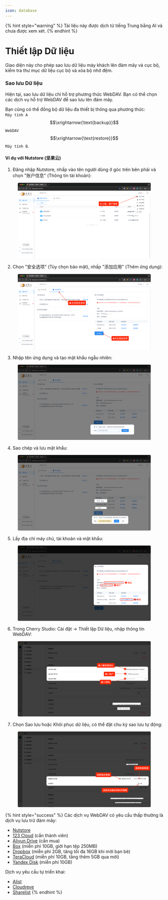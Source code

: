 ```yaml
---
icon: database
---
```


{% hint style="warning" %}
Tài liệu này được dịch từ tiếng Trung bằng AI và chưa được xem xét.
{% endhint %}

# Thiết lập Dữ liệu

Giao diện này cho phép sao lưu dữ liệu máy khách lên đám mây và cục bộ, kiểm tra thư mục dữ liệu cục bộ và xóa bộ nhớ đệm.

### Sao lưu Dữ liệu

Hiện tại, sao lưu dữ liệu chỉ hỗ trợ phương thức WebDAV. Bạn có thể chọn các dịch vụ hỗ trợ WebDAV để sao lưu lên đám mây.

Bạn cũng có thể đồng bộ dữ liệu đa thiết bị thông qua phương thức:  
`Máy tính A` $$\xrightarrow{\text{backup}}$$ `WebDAV` $$\xrightarrow{\text{restore}}$$ `Máy tính B`.

#### Ví dụ với Nutstore (坚果云)

1. Đăng nhập Nutstore, nhấp vào tên người dùng ở góc trên bên phải và chọn "账户信息" (Thông tin tài khoản):
<figure><img src="../../../.gitbook/assets/image (39).png" alt=""><figcaption></figcaption></figure>

2. Chọn "安全选项" (Tùy chọn bảo mật), nhấp "添加应用" (Thêm ứng dụng):
<figure><img src="../../../.gitbook/assets/image (40).png" alt=""><figcaption></figcaption></figure>

3. Nhập tên ứng dụng và tạo mật khẩu ngẫu nhiên:
<figure><img src="../../../.gitbook/assets/image (41).png" alt=""><figcaption></figcaption></figure>

4. Sao chép và lưu mật khẩu:
<figure><img src="../../../.gitbook/assets/image (42).png" alt=""><figcaption></figcaption></figure>

5. Lấy địa chỉ máy chủ, tài khoản và mật khẩu:
<figure><img src="../../../.gitbook/assets/image (43).png" alt=""><figcaption></figcaption></figure>

6. Trong Cherry Studio: Cài đặt → Thiết lập Dữ liệu, nhập thông tin WebDAV:
<figure><img src="../../../.gitbook/assets/image (48).png" alt=""><figcaption></figcaption></figure>

7. Chọn Sao lưu hoặc Khôi phục dữ liệu, có thể đặt chu kỳ sao lưu tự động:
<figure><img src="../../../.gitbook/assets/image (47).png" alt=""><figcaption></figcaption></figure>

{% hint style="success" %}
Các dịch vụ WebDAV có yêu cầu thấp thường là dịch vụ lưu trữ đám mây:
* [Nutstore](https://www.jianguoyun.com/) 
* [123 Cloud](https://www.123pan.com/) (cần thành viên)
* [Aliyun Drive](https://www.alipan.com/) (cần mua)
* [Box](https://www.box.com/) (miễn phí 10GB, giới hạn tệp 250MB)
* [Dropbox](https://www.dropbox.com/) (miễn phí 2GB, tăng tối đa 16GB khi mời bạn bè)
* [TeraCloud](https://teracloud.jp/en/) (miễn phí 10GB, tăng thêm 5GB qua mời)
* [Yandex Disk](https://disk.yandex.com/) (miễn phí 10GB)

Dịch vụ yêu cầu tự triển khai:
* [Alist](https://alist.nn.ci/zh/)
* [Cloudreve](https://cloudreve.org/)
* [Sharelist](https://github.com/reruin/sharelist)
{% endhint %}